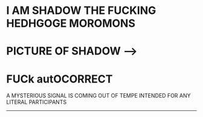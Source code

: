 I AM SHADOW THE FUCKING HEDHGOGE MOROMONS
===============================================
PICTURE OF SHADOW -->
===============================================
FUCk autOCORRECT
===============================================
A MYSTERIOUS SIGNAL IS COMING OUT OF TEMPE INTENDED FOR ANY LITERAL PARTICIPANTS
________________________________________________________________________________________________________________________________
